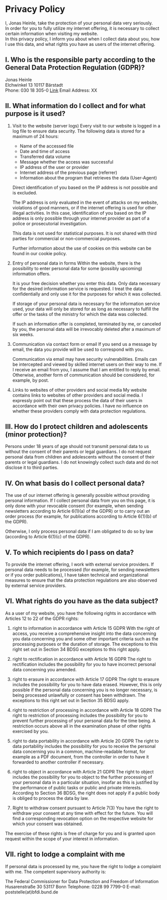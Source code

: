 # Privacy Policy

I, Jonas Heinle, take the protection of your personal data very seriously.  
In order for you to fully utilize my internet offering, it is necessary 
to collect certain information when visiting my website.  
In this privacy policy, I inform you about when I collect data about you, 
how I use this data, and what rights you have as users of the internet offering.  

## I. Who is the responsible party according to the General Data Protection Regulation (GDPR)?
Jonas Heinle  
Elchwinkel 13 
10117 Bärstadt  
Phone: 030 18 305-0 
[Link](#) 
Email Address: XX 

## II. What information do I collect and for what purpose is it used?
1. Visit to the website (server logs)
   Every visit to our website is logged in a log file to ensure data security.
   The following data is stored for a maximum of 24 hours:

   - Name of the accessed file
   - Date and time of access
   - Transferred data volume
   - Message whether the access was successful
   - IP address of the user or provider
   - Internet address of the previous page (referrer)
   - Information about the program that retrieves the data (User-Agent)

   Direct identification of you based on the IP address is not possible and is excluded.

   The IP address is only evaluated in the event of attacks on my website,
   violations of good manners, or if the internet offering is used for other illegal activities.
   In this case, identification of you based on the IP address is only possible through
   your internet provider as part of a police or prosecutorial investigation.

   This data is not used for statistical purposes.
   It is not shared with third parties for commercial or non-commercial purposes.

   Further information about the use of cookies on this website can be found in our cookie policy.

2. Entry of personal data in forms
   Within the website, there is the possibility to enter personal data for
   some (possibly upcoming) information offers.

   It is your free decision whether you enter this data. Only data necessary
   for the desired information service is requested. I treat the data confidentially
   and only use it for the purposes for which it was collected.

   If storage of your personal data is necessary for the information service used,
   your data will only be stored for as long as necessary to fulfill the offer
   or the tasks of the ministry for which the data was collected.

   If such an information offer is completed, terminated by me, or canceled by you,
   the personal data will be irrevocably deleted after a maximum of six weeks.

3. Communication via contact form or email
   If you send us a message by email, the data you provide will be used to correspond with you.

   Communication via email may have security vulnerabilities. Emails can be intercepted
   and viewed by skilled internet users on their way to me. If I receive an email from you,
   I assume that I am entitled to reply by email. Otherwise, another form of
   communication should be considered, for example, by post.

4. Links to websites of other providers and social media
   My website contains links to websites of other providers and social media.
   I expressly point out that these process the data of their users in accordance
   with their own privacy policies. I have no influence on whether these providers
   comply with data protection regulations.

## III. How do I protect children and adolescents (minor protection)?
Persons under 18 years of age should not transmit personal data to us without the
consent of their parents or legal guardians. I do not request personal data from
children and adolescents without the consent of their parents or legal guardians.
I do not knowingly collect such data and do not disclose it to third parties.

## IV. On what basis do I collect personal data?
The use of our internet offering is generally possible without providing personal
information. If I collect personal data from you on this page,
it is only done with your revocable consent (for example,
when sending newsletters according to Article 6(1)(a) of the GDPR) or to carry out
an order process (for example, for publications according to Article 6(1)(b) of the GDPR).

Otherwise, I only process personal data if I am obligated to do so by law
(according to Article 6(1)(c) of the GDPR).

## V. To which recipients do I pass on data?
To provide the internet offering, I work with external service providers.
If personal data needs to be processed (for example, for sending newsletters or if you order publications),
I have taken technical and organizational measures to ensure that the data protection
regulations are also observed by external service providers.

## VI. What rights do you have as the data subject?
As a user of my website, you have the following rights in accordance with Articles 12 to 22 of the GDPR
rights:

1. 	right to information in accordance with Article 15 GDPR
	With the right of access, you receive a comprehensive insight into the data concerning you
	data concerning you and some other important criteria such as the
	processing purposes or the duration of storage. The exceptions to this right set out in Section 34 BDSG
	exceptions to this right apply.

2. 	right to rectification in accordance with Article 16 GDPR
	The right to rectification includes the possibility for you to have incorrect personal data concerning you amended.

3. 	right to erasure in accordance with Article 17 GDPR
	The right to erasure includes the possibility for you to have data erased.
	However, this is only possible if the personal data concerning you is no longer necessary,
	is being processed unlawfully or consent has been withdrawn.
	The exceptions to this right set out in Section 35 BDSG apply.

4. 	right to restriction of processing in accordance with Article 18 GDPR
	The right to restriction of processing includes the possibility for you to prevent further
	processing of your personal data for the time being. A restriction occurs above all in the
	examination phase of other rights exercised by you.

5. 	right to data portability in accordance with Article 20 GDPR
	The right to data portability includes the possibility for you to receive the
	personal data concerning you in a common, machine-readable format, for example
	as a PDF document, from the controller in order to have it forwarded to another
	controller if necessary.

6. 	right to object in accordance with Article 21 GDPR
	The right to object includes the possibility for you to object to the further
	processing of your personal data in a particular situation, insofar as this is
	justified by the performance of public tasks or public and private interests.
	According to Section 36 BDSG, the right does not apply if a public body is
	obliged to process the data by law.

7. 	Right to withdraw consent pursuant to Article 7(3)
	You have the right to withdraw your consent at any time with effect for the future.
	You will find a corresponding revocation option on the respective website for
	which your consent was obtained.

The exercise of these rights is free of charge for you and is granted upon
request within the scope of your interest in information.

## VII. right to lodge a complaint with me

If personal data is processed by me, you have the right to lodge a
complaint with me. The competent supervisory authority is:

The Federal Commissioner for Data Protection and Freedom of Information
Husarenstraße 30
53117 Bonn
Telephone: 0228 99 7799-0
E-mail: poststelle(at)bfdi.bund.de


